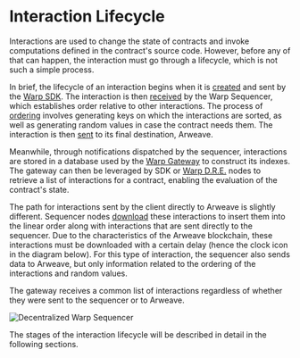 # Interaction Lifecycle

Interactions are used to change the state of contracts and invoke computations defined in the contract's source code.
However, before any of that can happen, the interaction must go through a lifecycle, which is not such a simple process.

In brief, the lifecycle of an interaction begins when it is [created](/docs/sequencer/lifecycle/creating) and sent by the [Warp SDK](/docs/sdk/overview).
The interaction is then [received](/docs/sequencer/lifecycle/receiving) by the Warp Sequencer, which establishes order relative to other interactions.
The process of [ordering](/docs/sequencer/lifecycle/ordering) involves generating keys on which the interactions are sorted, as well as generating random values in case the contract needs them.
The interaction is then [sent](/docs/sequencer/lifecycle/relaying) to its final destination, Arweave.

Meanwhile, through notifications dispatched by the sequencer, interactions are stored in a database used by the [Warp Gateway](/docs/gateway/overview) to construct its indexes.
The gateway can then be leveraged by SDK or [Warp D.R.E.](/docs/dre/overview) nodes to retrieve a list of interactions for a contract, enabling the evaluation of the contract's state.

The path for interactions sent by the client directly to Arweave is slightly different.
Sequencer nodes [download](/docs/sequencer/lifecycle/receiving#syncing-with-arweave) these interactions to insert them into the linear order along with interactions that are sent directly to the sequencer.
Due to the characteristics of the Arweave blockchain, these interactions must be downloaded with a certain delay (hence the clock icon in the diagram below).
For this type of interaction, the sequencer also sends data to Arweave, but only information related to the ordering of the interactions and random values.

The gateway receives a common list of interactions regardless of whether they were sent to the sequencer or to Arweave.

![Decentralized Warp Sequencer](/img/docs/sequencer/sequencer.png)

The stages of the interaction lifecycle will be described in detail in the following sections.